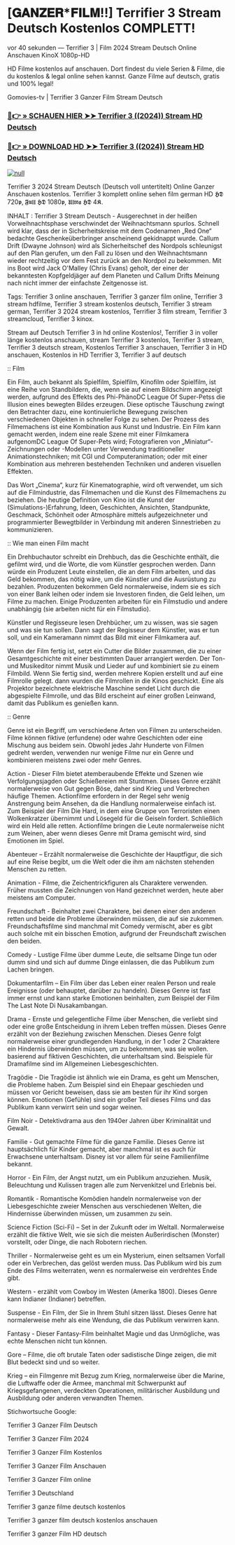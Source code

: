 # [𝐆𝐀𝐍𝐙𝐄𝐑*𝐅𝐈𝐋𝐌!!] Terrifier 3 Stream Deutsch Kostenlos COMPLETT!


vor 40 sekunden — Terrifier 3 | Film 2024 Stream Deutsch Online Anschauen KinoX 1080p-HD

HD Filme kostenlos auf anschauen. Dort findest du viele Serien & Filme, die du kostenlos & legal online sehen kannst. Ganze Filme auf deutsch, gratis und 100% legal!

Gomovies-tv | Terrifier 3 Ganzer Film Stream Deutsch

### [🔴👉 » SCHAUEN HIER ➤➤ Terrifier 3 ((2024)) Stream HD Deutsch](http://r-movies.com/de/movie/1034541/terrifier-3-Gitdisde)

### [🔴👉 » DOWNLOAD HD ➤➤ Terrifier 3 ((2024)) Stream HD Deutsch](http://r-movies.com/de/movie/1034541/terrifier-3-Gitdisde)

[![null](https://static.wixstatic.com/media/855a25_043b5abeb4ae4d35ac003198e7fe56ed~mv2.gif)](http://r-movies.com/de/movie/1034541/terrifier-3-Gitdisde)

Terrifier 3 2024 Stream Deutsch (Deutsch voll untertitelt) Online Ganzer Anschauen kostenlos. Terrifier 3 komplett online sehen film german HD 𝕳𝕯 720𝖕, 𝕱𝖚𝖑𝖑 𝕳𝕯 1080𝖕, 𝖀𝖑𝖙𝖗𝖆 𝕳𝕯 4𝕶.

INHALT : Terrifier 3 Stream Deutsch - Ausgerechnet in der heißen Vorweihnachtsphase verschwindet der Weihnachtsmann spurlos. Schnell wird klar, dass der in Sicherheitskreise mit dem Codenamen „Red One“ bedachte Geschenkeüberbringer anscheinend gekidnappt wurde. Callum Drift (Dwayne Johnson) wird als Sicherheitschef des Nordpols schleunigst auf den Plan gerufen, um den Fall zu lösen und den Weihnachtsmann wieder rechtzeitig vor dem Fest zurück an den Nordpol zu bekommen. Mit ins Boot wird Jack O'Malley (Chris Evans) geholt, der einer der bekanntesten Kopfgeldjäger auf dem Planeten und Callum Drifts Meinung nach nicht immer der einfachste Zeitgenosse ist.

Tags: Terrifier 3 online anschauen, Terrifier 3 ganzer film online, Terrifier 3 stream hdfilme, Terrifier 3 stream kostenlos deutsch, Terrifier 3 stream german, Terrifier 3 2024 stream kostenlos, Terrifier 3 film stream, Terrifier 3 streamcloud, Terrifier 3 kinox.

Stream auf Deutsch Terrifier 3 in hd online Kostenlos!, Terrifier 3 in voller länge kostenlos anschauen, stream Terrifier 3 kostenlos, Terrifier 3 stream, Terrifier 3 deutsch stream, Kostenlos Terrifier 3 anschauen, Terrifier 3 in HD anschauen, Kostenlos in HD Terrifier 3, Terrifier 3 auf deutsch

:: Film

Ein Film, auch bekannt als Spielfilm, Spielfilm, Kinofilm oder Spielfilm, ist eine Reihe von Standbildern, die, wenn sie auf einem Bildschirm angezeigt werden, aufgrund des Effekts des Phi-PhänoDC League Of Super-Petss die Illusion eines bewegten Bildes erzeugen. Diese optische Täuschung zwingt den Betrachter dazu, eine kontinuierliche Bewegung zwischen verschiedenen Objekten in schneller Folge zu sehen. Der Prozess des Filmemachens ist eine Kombination aus Kunst und Industrie. Ein Film kann gemacht werden, indem eine reale Szene mit einer Filmkamera aufgenomDC League Of Super-Pets wird; Fotografieren von „Miniatur“-Zeichnungen oder -Modellen unter Verwendung traditioneller Animationstechniken; mit CGI und Computeranimation; oder mit einer Kombination aus mehreren bestehenden Techniken und anderen visuellen Effekten.

Das Wort „Cinema“, kurz für Kinematographie, wird oft verwendet, um sich auf die Filmindustrie, das Filmemachen und die Kunst des Filmemachens zu beziehen. Die heutige Definition von Kino ist die Kunst der (Simulations-)Erfahrung, Ideen, Geschichten, Ansichten, Standpunkte, Geschmack, Schönheit oder Atmosphäre mittels aufgezeichneter und programmierter Bewegtbilder in Verbindung mit anderen Sinnestrieben zu kommunizieren.

:: Wie man einen Film macht

Ein Drehbuchautor schreibt ein Drehbuch, das die Geschichte enthält, die gefilmt wird, und die Worte, die vom Künstler gesprochen werden. Dann würde ein Produzent Leute einstellen, die an dem Film arbeiten, und das Geld bekommen, das nötig wäre, um die Künstler und die Ausrüstung zu bezahlen. Produzenten bekommen Geld normalerweise, indem sie es sich von einer Bank leihen oder indem sie Investoren finden, die Geld leihen, um Filme zu machen. Einige Produzenten arbeiten für ein Filmstudio und andere unabhängig (sie arbeiten nicht für ein Filmstudio).

Künstler und Regisseure lesen Drehbücher, um zu wissen, was sie sagen und was sie tun sollen. Dann sagt der Regisseur dem Künstler, was er tun soll, und ein Kameramann nimmt das Bild mit einer Filmkamera auf.

Wenn der Film fertig ist, setzt ein Cutter die Bilder zusammen, die zu einer Gesamtgeschichte mit einer bestimmten Dauer arrangiert werden. Der Ton- und Musikeditor nimmt Musik und Lieder auf und kombiniert sie zu einem Filmbild. Wenn Sie fertig sind, werden mehrere Kopien erstellt und auf eine Filmrolle gelegt. dann wurden die Filmrollen in die Kinos geschickt. Eine als Projektor bezeichnete elektrische Maschine sendet Licht durch die abgespielte Filmrolle, und das Bild erscheint auf einer großen Leinwand, damit das Publikum es genießen kann.

:: Genre

Genre ist ein Begriff, um verschiedene Arten von Filmen zu unterscheiden. Filme können fiktive (erfundene) oder wahre Geschichten oder eine Mischung aus beidem sein. Obwohl jedes Jahr Hunderte von Filmen gedreht werden, verwenden nur wenige Filme nur ein Genre und kombinieren meistens zwei oder mehr Genres.

Action - Dieser Film bietet atemberaubende Effekte und Szenen wie Verfolgungsjagden oder Schießereien mit Stuntmen. Dieses Genre erzählt normalerweise von Gut gegen Böse, daher sind Krieg und Verbrechen häufige Themen. Actionfilme erfordern in der Regel sehr wenig Anstrengung beim Ansehen, da die Handlung normalerweise einfach ist. Zum Beispiel der Film Die Hard, in dem eine Gruppe von Terroristen einen Wolkenkratzer übernimmt und Lösegeld für die Geiseln fordert. Schließlich wird ein Held alle retten. Actionfilme bringen die Leute normalerweise nicht zum Weinen, aber wenn dieses Genre mit Drama gemischt wird, sind Emotionen im Spiel.

Abenteuer – Erzählt normalerweise die Geschichte der Hauptfigur, die sich auf eine Reise begibt, um die Welt oder die ihm am nächsten stehenden Menschen zu retten.

Animation - Filme, die Zeichentrickfiguren als Charaktere verwenden. Früher mussten die Zeichnungen von Hand gezeichnet werden, heute aber meistens am Computer.

Freundschaft - Beinhaltet zwei Charaktere, bei denen einer den anderen retten und beide die Probleme überwinden müssen, die auf sie zukommen. Freundschaftsfilme sind manchmal mit Comedy vermischt, aber es gibt auch solche mit ein bisschen Emotion, aufgrund der Freundschaft zwischen den beiden.

Comedy - Lustige Filme über dumme Leute, die seltsame Dinge tun oder dumm sind und sich auf dumme Dinge einlassen, die das Publikum zum Lachen bringen.

Dokumentarfilm – Ein Film über das Leben einer realen Person und reale Ereignisse (oder behauptet, darüber zu handeln). Dieses Genre ist fast immer ernst und kann starke Emotionen beinhalten, zum Beispiel der Film The Last Note Di Nusakambangan.

Drama - Ernste und gelegentliche Filme über Menschen, die verliebt sind oder eine große Entscheidung in ihrem Leben treffen müssen. Dieses Genre erzählt von der Beziehung zwischen Menschen. Dieses Genre folgt normalerweise einer grundlegenden Handlung, in der 1 oder 2 Charaktere ein Hindernis überwinden müssen, um zu bekommen, was sie wollen. basierend auf fiktiven Geschichten, die unterhaltsam sind. Beispiele für Dramafilme sind im Allgemeinen Liebesgeschichten.

Tragödie - Die Tragödie ist ähnlich wie ein Drama, es geht um Menschen, die Probleme haben. Zum Beispiel sind ein Ehepaar geschieden und müssen vor Gericht beweisen, dass sie am besten für ihr Kind sorgen können. Emotionen (Gefühle) sind ein großer Teil dieses Films und das Publikum kann verwirrt sein und sogar weinen.

Film Noir - Detektivdrama aus den 1940er Jahren über Kriminalität und Gewalt.

Familie - Gut gemachte Filme für die ganze Familie. Dieses Genre ist hauptsächlich für Kinder gemacht, aber manchmal ist es auch für Erwachsene unterhaltsam. Disney ist vor allem für seine Familienfilme bekannt.

Horror - Ein Film, der Angst nutzt, um ein Publikum anzuziehen. Musik, Beleuchtung und Kulissen tragen alle zum Nervenkitzel und Erlebnis bei.

Romantik - Romantische Komödien handeln normalerweise von der Liebesgeschichte zweier Menschen aus verschiedenen Welten, die Hindernisse überwinden müssen, um zusammen zu sein.

Science Fiction (Sci-Fi) – Set in der Zukunft oder im Weltall. Normalerweise erzählt die fiktive Welt, wie sie sich die meisten Außerirdischen (Monster) vorstellt, oder Dinge, die nach Robotern riechen.

Thriller - Normalerweise geht es um ein Mysterium, einen seltsamen Vorfall oder ein Verbrechen, das gelöst werden muss. Das Publikum wird bis zum Ende des Films weiterraten, wenn es normalerweise ein verdrehtes Ende gibt.

Western - erzählt vom Cowboy im Westen (Amerika 1800). Dieses Genre kann Indianer (Indianer) betreffen.

Suspense - Ein Film, der Sie in Ihrem Stuhl sitzen lässt. Dieses Genre hat normalerweise mehr als eine Wendung, die das Publikum verwirren kann.

Fantasy - Dieser Fantasy-Film beinhaltet Magie und das Unmögliche, was echte Menschen nicht tun können.

Gore – Filme, die oft brutale Taten oder sadistische Dinge zeigen, die mit Blut bedeckt sind und so weiter.

Krieg – ein Filmgenre mit Bezug zum Krieg, normalerweise über die Marine, die Luftwaffe oder die Armee, manchmal mit Schwerpunkt auf Kriegsgefangenen, verdeckten Operationen, militärischer Ausbildung und Ausbildung oder anderen verwandten Themen.

Stichwortsuche Google:

Terrifier 3 Ganzer Film Deutsch

Terrifier 3 Ganzer Film 2024

Terrifier 3 Ganzer Film Kostenlos

Terrifier 3 Ganzer Film Anschauen

Terrifier 3 Ganzer Film online

Terrifier 3 Deutschland

Terrifier 3 ganze filme deutsch kostenlos

Terrifier 3 ganzer film deutsch kostenlos anschauen

Terrifier 3 ganzer Film HD deutsch
